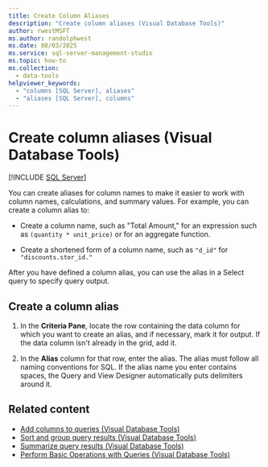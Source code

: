 ```yaml
---
title: Create Column Aliases
description: "Create column aliases (Visual Database Tools)"
author: rwestMSFT
ms.author: randolphwest
ms.date: 08/03/2025
ms.service: sql-server-management-studio
ms.topic: how-to
ms.collection:
  - data-tools
helpviewer_keywords:
  - "columns [SQL Server], aliases"
  - "aliases [SQL Server], columns"
---
```

# Create column aliases (Visual Database Tools)

[!INCLUDE [SQL Server](../includes/applies-to-version/sqlserver.md)]

You can create aliases for column names to make it easier to work with column names, calculations, and summary values. For example, you can create a column alias to:

- Create a column name, such as "Total Amount," for an expression such as `(quantity * unit_price)` or for an aggregate function.

- Create a shortened form of a column name, such as `"d_id"` for `"discounts.stor_id."`

After you have defined a column alias, you can use the alias in a Select query to specify query output.

## Create a column alias

1. In the **Criteria Pane**, locate the row containing the data column for which you want to create an alias, and if necessary, mark it for output. If the data column isn't already in the grid, add it.

1. In the **Alias** column for that row, enter the alias. The alias must follow all naming conventions for SQL. If the alias name you enter contains spaces, the Query and View Designer automatically puts delimiters around it.

## Related content

- [Add columns to queries (Visual Database Tools)](add-columns-to-queries-visual-database-tools.md)
- [Sort and group query results (Visual Database Tools)](sort-and-group-query-results-visual-database-tools.md)
- [Summarize query results (Visual Database Tools)](summarize-query-results-visual-database-tools.md)
- [Perform Basic Operations with Queries (Visual Database Tools)](perform-basic-operations-with-queries-visual-database-tools.md)
